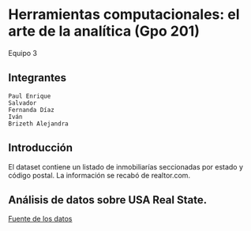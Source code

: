 # Herramientas computacionales: el arte de la analítica (Gpo 201)
Equipo 3

## Integrantes
    Paul Enrique
    Salvador
    Fernanda Díaz
    Iván
    Brizeth Alejandra
    
## Introducción

El dataset contiene un listado de inmobiliarías seccionadas por estado y código postal. La información
se recabó de realtor.com.

## Análisis de datos sobre USA Real State.
[Fuente de los datos](https://www.kaggle.com/datasets/ahmedshahriarsakib/usa-real-estate-dataset)
